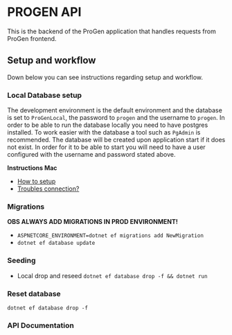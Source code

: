 # PROGEN API

This is the backend of the ProGen application that handles requests
from ProGen frontend. 

## Setup and workflow

Down below you can see instructions regarding setup and workflow.

### Local Database setup
The development environment is the default environment and the database is set to
`ProGenLocal`, the password to `progen` and the username to `progen`. In order to be 
able to run the database locally you need to have postgres installed. To work
easier with the database a tool such as `PgAdmin` is recommended. The database will be
created upon application start if it does not exist. In order for it to be able to start
you will need to have a user configured with the username and password stated above.

**Instructions Mac**
- [How to setup](https://www.codementor.io/@engineerapart/getting-started-with-postgresql-on-mac-osx-are8jcopb)
- [Troubles connection?](https://stackoverflow.com/questions/7695962/postgresql-password-authentication-failed-for-user-postgres/7696398#7696398)

### Migrations
**OBS ALWAYS ADD MIGRATIONS IN PROD ENVIRONMENT!** 
* `ASPNETCORE_ENVIRONMENT=dotnet ef migrations add NewMigration`
* `dotnet ef database update`

### Seeding
* Local drop and reseed `dotnet ef database drop -f && dotnet run`

### Reset database
`dotnet ef database drop -f`

### API Documentation